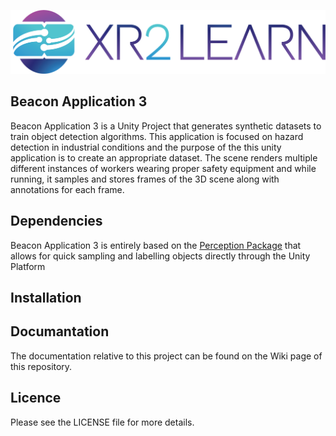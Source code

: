 ![XR2Learn](https://github.com/XR2Learn/.github/blob/main/images/XR2Learn%20logo.png)

## Beacon Application 3

Beacon Application 3 is a Unity Project that generates synthetic datasets to train object detection algorithms. This application is focused on hazard detection in industrial conditions and the purpose of the this unity application is to create an appropriate dataset. The scene renders multiple different instances of workers wearing proper safety equipment and while running, it samples and stores frames of the 3D scene along with annotations for each frame.

## Dependencies

Beacon Application 3 is entirely based on the [Perception Package](https://github.com/Unity-Technologies/com.unity.perception) that allows for quick sampling and labelling objects directly through the Unity Platform

## Installation

## Documantation 

The documentation relative to this project can be found on the Wiki page of this repository.


## Licence 

Please see the LICENSE file for more details.





























